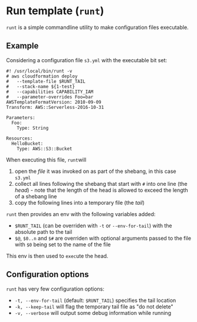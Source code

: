 # Run template (`runt`)

`runt` is a simple commandline utility to make configuration files executable. 

## Example

Considering a configuration file `s3.yml` with the executable bit set:

```
#! /usr/local/bin/runt -v
# aws cloudformation deploy
#   --template-file $RUNT_TAIL
#   --stack-name ${1-test}
#   --capabilities CAPABILITY_IAM
#   --parameter-overrides Foo=bar
AWSTemplateFormatVersion: 2010-09-09
Transform: AWS::Serverless-2016-10-31

Parameters:
  Foo:
    Type: String

Resources:
  HelloBucket:
    Type: AWS::S3::Bucket
```

When executing this file, `runt`will

1. open the _file_ it was invoked on as part of the shebang, in this case `s3.yml`
2. collect all lines following the shebang that start with `#` into one line (the _head_) - note that the length of the head is allowed to exceed the length of a shebang line 
3. copy the following lines into a temporary file (the _tail_)

`runt` then provides an env with the following variables added:

* `$RUNT_TAIL` (can be overriden with `-t` or `--env-for-tail`) with the absolute path to the tail
* `$@`, `$0..n` and `$#` are overriden with optional arguments passed to the file with `$0` being set to the name of the file  

This env is then used to `exec`ute the head.

## Configuration options

`runt` has very few configuration options:

* `-t, --env-for-tail` (default: `$RUNT_TAIL`) specifies the tail location
* `-k, --keep-tail` will flag the temporary tail file as "do not delete"
* `-v, --verbose` will output some debug information while running
